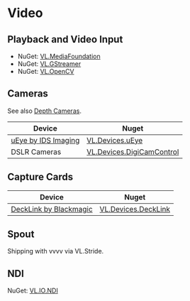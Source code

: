 # Video

## Playback and Video Input 

* NuGet: [VL.MediaFoundation](https://www.nuget.org/packages/VL.MediaFoundation)
* NuGet: [VL.GStreamer](https://www.nuget.org/packages/VL.GStreamer)
* NuGet: [VL.OpenCV](https://www.nuget.org/packages/VL.OpenCV)

## Cameras
See also [Depth Cameras](depthcameras.md).

| Device | Nuget |
|---|---|
| [uEye by IDS Imaging](https://de.ids-imaging.com/store/products/cameras/sort-by/position/sort-direction/desc.html) | [VL.Devices.uEye](https://www.nuget.org/packages/VL.Devices.uEye) |
| DSLR Cameras | [VL.Devices.DigiCamControl](https://www.nuget.org/packages/VL.Devices.DigiCamControl) 
## Capture Cards

| Device | Nuget |
|---|---|
| [DeckLink by Blackmagic](https://www.blackmagicdesign.com/products/decklink) | [VL.Devices.DeckLink](https://www.nuget.org/packages/VL.Devices.DeckLink) |

## Spout

Shipping with vvvv via VL.Stride.

## NDI

NuGet: [VL.IO.NDI](https://www.nuget.org/packages/VL.IO.NDI)